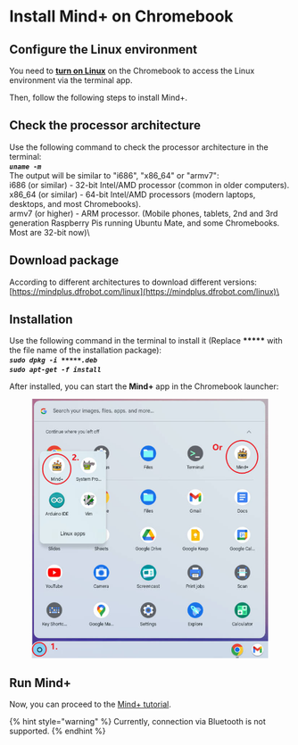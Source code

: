 # Install Mind+ on Chromebook

## Configure the Linux environment

You need to [**turn on Linux**](https://docs.petoi.com/apis/set-up-development-environment-on-chromebook#turn-on-linux) on the Chromebook to access the Linux environment via the terminal app.

Then, follow the following steps to install Mind+.

## Check the processor architecture

Use the following command to check the processor architecture in the terminal:\
_**`uname -m`**_\
The output will be similar to "i686", "x86\_64" or "armv7":\
i686 (or similar) - 32-bit Intel/AMD processor (common in older computers).\
x86\_64 (or similar) - 64-bit Intel/AMD processors (modern laptops, desktops, and most Chromebooks).\
armv7 (or higher) - ARM processor. (Mobile phones, tablets, 2nd and 3rd generation Raspberry Pis running Ubuntu Mate, and some Chromebooks. Most are 32-bit now)\


## Download package

According to different  architectures to download different versions:[https://mindplus.dfrobot.com/linux](https://mindplus.dfrobot.com/linux)\


## Installation

Use the following command in the terminal to install it (Replace **\*\*\*\*\*** with the file name of the installation package):\
_**`sudo dpkg -i *****.deb`**_\
_**`sudo apt-get -f install`**_

After installed, you can start the **Mind+** app in the Chromebook launcher:

<figure><img src="../.gitbook/assets/startMind+.jpg" alt=""><figcaption></figcaption></figure>

## Run Mind+

Now, you can proceed to the [Mind+ tutorial](https://docs.petoi.com/block-based-programming/petoi-coding-blocks).

{% hint style="warning" %}
Currently, connection via Bluetooth is not supported.&#x20;
{% endhint %}
